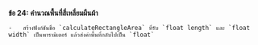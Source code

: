  **ข้อ 24: คำนวณพื้นที่สี่เหลี่ยมผืนผ้า**
    
    -   สร้างฟังก์ชันชื่อ `calculateRectangleArea` ที่รับ `float length` และ `float width` เป็นพารามิเตอร์ แล้วส่งค่าพื้นที่กลับไปเป็น `float`